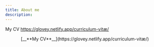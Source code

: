 ```yaml
---
title: About me
description: 
---
```


My CV
https://glovey.netlify.app/curriculum-vitæ/
<center>[__**My CV**__](https://glovey.netlify.app/curriculum-vitæ/)</center>
